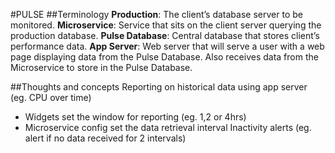﻿#PULSE 
##Terminology
__Production__: The client’s database server to be monitored.
__Microservice__: Service that sits on the client server querying the production database.
__Pulse Database__: Central database that stores client’s performance data.
__App Server__: Web server that will serve a user with a web page displaying data from the Pulse Database. Also receives data from the Microservice to store in the Pulse Database.


##Thoughts and concepts
Reporting on historical data using app server (eg. CPU over time)
* Widgets set the window for reporting (eg. 1,2 or 4hrs)
* Microservice config set the data retrieval interval
Inactivity alerts (eg. alert if no data received for 2 intervals)